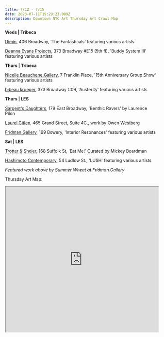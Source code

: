 ```yaml
---
title: 7/12 - 7/15
date: 2023-07-11T19:29:23.089Z
description: Downtown NYC Art Thursday Art Crawl Map
---
```

**W﻿eds | Tribeca**

[Dimin](https://www.dimin.nyc/exhibitions/10-the-fantasticals-lakela-brown-ann-craven-nick-doyle-sarah-esme/works/), 406 Broadway, 'The Fantasticals' featuring various artists

[Deanna Evans Projects](https://www.deannaevansprojects.com/), 373 Broadway #E15 (5th fl), 'Buddy System III' featuring various artists

**T﻿hurs | Tribeca**

[Nicelle Beauchene Gallery](https://nicellebeauchene.com/exhibitions/15th-anniversary-group-exhibition/), 7 Franklin Place, '15th Anniversary Group Show' featuring various artists

[bibeau krueger](https://bibeaukrueger.com/), 373 Broadway C09, 'Austerity' featuring various artists

**T﻿hurs | LES**

[Sargent's Daughters](https://www.sargentsdaughters.com/laurence-pilon-benthic-ravers), 179 East Broadway, 'Benthic Ravers' by Laurence Pilon

[Laurel Gitlen](https://www.laurelgitlen.com/), 465 Grand Street, Suite 4C,, work by Owen Westberg

[Fridman Gallery](https://www.fridmangallery.com/interior-resonances), 169 Bowery, 'Interior Resonances' featuring various artists

**S﻿at | LES**

[Trotter & Sholer](https://trotterandsholer.com/exhibition/eat-me-curated-by-mickey-boardman/), 168 Suffolk St, 'Eat Me!' Curated by Mickey Boardman

[Hashimoto Contemporary](https://www.hashimotocontemporary.com/exhibitions/238-lush-group-exhibition/), 54 Ludlow St., 'LUSH' featuring various artists

*F﻿eatured work above by Summer Wheat at Fridman Gallery*

T﻿hursday Art Map:

<iframe src="https://www.google.com/maps/d/u/1/embed?mid=1ErAEZPCsXLXI8pESLwn531lTa1WfPk0&ehbc=2E312F" width="100%" height="480"></iframe>